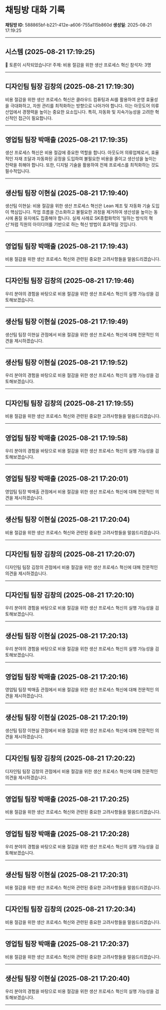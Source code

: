 # 채팅방 대화 기록

**채팅방 ID**: 588865bf-b221-412e-a606-755a115b860d
**생성일**: 2025-08-21 17:19:25

---

## 시스템 (2025-08-21 17:19:25)

🚀 토론이 시작되었습니다!
주제: 비용 절감을 위한 생산 프로세스 혁신
참석자: 3명

---

## 디자인팀 팀장 김창의 (2025-08-21 17:19:30)

비용 절감을 위한 생산 프로세스 혁신은 클라우드 컴퓨팅과 AI를 활용하여 운영 효율성을 극대화하고, 자원 관리를 최적화하는 방향으로 나아가야 합니다. 이는 아웃도어 의류 산업에서 경쟁력을 높이는 중요한 요소입니다. 특히, 자동화 및 지속가능성을 고려한 혁신적인 접근이 필요합니다.

---

## 영업팀 팀장 박매출 (2025-08-21 17:19:35)

생산 프로세스 혁신은 비용 절감에 중요한 역할을 합니다. 아웃도어 의류업체로서, 효율적인 자재 조달과 자동화된 공정을 도입하여 불필요한 비용을 줄이고 생산성을 높이는 전략을 취해야 합니다. 또한, 디지털 기술을 활용하여 전체 프로세스를 최적화하는 것도 필수적입니다.

---

## 생산팀 팀장 이현실 (2025-08-21 17:19:40)

생산팀 이현실: 비용 절감을 위한 생산 프로세스 혁신은 Lean 제조 및 자동화 기술 도입이 핵심입니다. 작업 흐름을 간소화하고 불필요한 과정을 제거하여 생산성을 높이는 동시에 품질 유지에도 집중해야 합니다. 실제 사례로 SK종합화학의 '일하는 방식의 혁신'처럼 직원의 아이디어를 기반으로 하는 혁신 방법이 효과적일 것입니다.

---

## 영업팀 팀장 박매출 (2025-08-21 17:19:43)

비용 절감을 위한 생산 프로세스 혁신와 관련된 중요한 고려사항들을 말씀드리겠습니다.

---

## 디자인팀 팀장 김창의 (2025-08-21 17:19:46)

우리 분야의 경험을 바탕으로 비용 절감을 위한 생산 프로세스 혁신의 실행 가능성을 검토해보겠습니다.

---

## 생산팀 팀장 이현실 (2025-08-21 17:19:49)

생산팀 팀장 이현실 관점에서 비용 절감을 위한 생산 프로세스 혁신에 대해 전문적인 의견을 제시하겠습니다.

---

## 생산팀 팀장 이현실 (2025-08-21 17:19:52)

우리 분야의 경험을 바탕으로 비용 절감을 위한 생산 프로세스 혁신의 실행 가능성을 검토해보겠습니다.

---

## 디자인팀 팀장 김창의 (2025-08-21 17:19:55)

비용 절감을 위한 생산 프로세스 혁신와 관련된 중요한 고려사항들을 말씀드리겠습니다.

---

## 영업팀 팀장 박매출 (2025-08-21 17:19:58)

우리 분야의 경험을 바탕으로 비용 절감을 위한 생산 프로세스 혁신의 실행 가능성을 검토해보겠습니다.

---

## 영업팀 팀장 박매출 (2025-08-21 17:20:01)

영업팀 팀장 박매출 관점에서 비용 절감을 위한 생산 프로세스 혁신에 대해 전문적인 의견을 제시하겠습니다.

---

## 생산팀 팀장 이현실 (2025-08-21 17:20:04)

비용 절감을 위한 생산 프로세스 혁신와 관련된 중요한 고려사항들을 말씀드리겠습니다.

---

## 디자인팀 팀장 김창의 (2025-08-21 17:20:07)

디자인팀 팀장 김창의 관점에서 비용 절감을 위한 생산 프로세스 혁신에 대해 전문적인 의견을 제시하겠습니다.

---

## 디자인팀 팀장 김창의 (2025-08-21 17:20:10)

우리 분야의 경험을 바탕으로 비용 절감을 위한 생산 프로세스 혁신의 실행 가능성을 검토해보겠습니다.

---

## 생산팀 팀장 이현실 (2025-08-21 17:20:13)

우리 분야의 경험을 바탕으로 비용 절감을 위한 생산 프로세스 혁신의 실행 가능성을 검토해보겠습니다.

---

## 영업팀 팀장 박매출 (2025-08-21 17:20:16)

영업팀 팀장 박매출 관점에서 비용 절감을 위한 생산 프로세스 혁신에 대해 전문적인 의견을 제시하겠습니다.

---

## 생산팀 팀장 이현실 (2025-08-21 17:20:19)

생산팀 팀장 이현실 관점에서 비용 절감을 위한 생산 프로세스 혁신에 대해 전문적인 의견을 제시하겠습니다.

---

## 디자인팀 팀장 김창의 (2025-08-21 17:20:22)

디자인팀 팀장 김창의 관점에서 비용 절감을 위한 생산 프로세스 혁신에 대해 전문적인 의견을 제시하겠습니다.

---

## 영업팀 팀장 박매출 (2025-08-21 17:20:25)

비용 절감을 위한 생산 프로세스 혁신와 관련된 중요한 고려사항들을 말씀드리겠습니다.

---

## 영업팀 팀장 박매출 (2025-08-21 17:20:28)

우리 분야의 경험을 바탕으로 비용 절감을 위한 생산 프로세스 혁신의 실행 가능성을 검토해보겠습니다.

---

## 생산팀 팀장 이현실 (2025-08-21 17:20:31)

비용 절감을 위한 생산 프로세스 혁신와 관련된 중요한 고려사항들을 말씀드리겠습니다.

---

## 디자인팀 팀장 김창의 (2025-08-21 17:20:34)

비용 절감을 위한 생산 프로세스 혁신와 관련된 중요한 고려사항들을 말씀드리겠습니다.

---

## 영업팀 팀장 박매출 (2025-08-21 17:20:37)

비용 절감을 위한 생산 프로세스 혁신와 관련된 중요한 고려사항들을 말씀드리겠습니다.

---

## 생산팀 팀장 이현실 (2025-08-21 17:20:40)

우리 분야의 경험을 바탕으로 비용 절감을 위한 생산 프로세스 혁신의 실행 가능성을 검토해보겠습니다.

---

